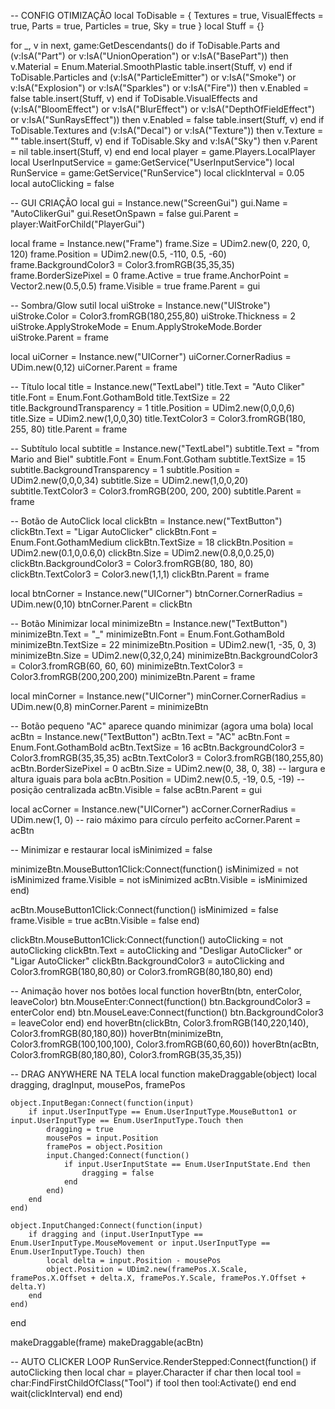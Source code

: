 -- CONFIG OTIMIZAÇÃO
local ToDisable = {
	Textures = true,
	VisualEffects = true,
	Parts = true,
	Particles = true,
	Sky = true
}
local Stuff = {}

for _, v in next, game:GetDescendants() do
	if ToDisable.Parts and (v:IsA("Part") or v:IsA("UnionOperation") or v:IsA("BasePart")) then
		v.Material = Enum.Material.SmoothPlastic
		table.insert(Stuff, v)
	end
	if ToDisable.Particles and (v:IsA("ParticleEmitter") or v:IsA("Smoke") or v:IsA("Explosion") or v:IsA("Sparkles") or v:IsA("Fire")) then
		v.Enabled = false
		table.insert(Stuff, v)
	end
	if ToDisable.VisualEffects and (v:IsA("BloomEffect") or v:IsA("BlurEffect") or v:IsA("DepthOfFieldEffect") or v:IsA("SunRaysEffect")) then
		v.Enabled = false
		table.insert(Stuff, v)
	end
	if ToDisable.Textures and (v:IsA("Decal") or v:IsA("Texture")) then
		v.Texture = ""
		table.insert(Stuff, v)
	end
	if ToDisable.Sky and v:IsA("Sky") then
		v.Parent = nil
		table.insert(Stuff, v)
	end
end
local player = game.Players.LocalPlayer
local UserInputService = game:GetService("UserInputService")
local RunService = game:GetService("RunService")
local clickInterval = 0.05
local autoClicking = false

-- GUI CRIAÇÃO
local gui = Instance.new("ScreenGui")
gui.Name = "AutoClikerGui"
gui.ResetOnSpawn = false
gui.Parent = player:WaitForChild("PlayerGui")

local frame = Instance.new("Frame")
frame.Size = UDim2.new(0, 220, 0, 120)
frame.Position = UDim2.new(0.5, -110, 0.5, -60)
frame.BackgroundColor3 = Color3.fromRGB(35,35,35)
frame.BorderSizePixel = 0
frame.Active = true
frame.AnchorPoint = Vector2.new(0.5,0.5)
frame.Visible = true
frame.Parent = gui

-- Sombra/Glow sutil
local uiStroke = Instance.new("UIStroke")
uiStroke.Color = Color3.fromRGB(180,255,80)
uiStroke.Thickness = 2
uiStroke.ApplyStrokeMode = Enum.ApplyStrokeMode.Border
uiStroke.Parent = frame

local uiCorner = Instance.new("UICorner")
uiCorner.CornerRadius = UDim.new(0,12)
uiCorner.Parent = frame

-- Título
local title = Instance.new("TextLabel")
title.Text = "Auto Cliker"
title.Font = Enum.Font.GothamBold
title.TextSize = 22
title.BackgroundTransparency = 1
title.Position = UDim2.new(0,0,0,6)
title.Size = UDim2.new(1,0,0,30)
title.TextColor3 = Color3.fromRGB(180, 255, 80)
title.Parent = frame

-- Subtítulo
local subtitle = Instance.new("TextLabel")
subtitle.Text = "from Mario and Biel"
subtitle.Font = Enum.Font.Gotham
subtitle.TextSize = 15
subtitle.BackgroundTransparency = 1
subtitle.Position = UDim2.new(0,0,0,34)
subtitle.Size = UDim2.new(1,0,0,20)
subtitle.TextColor3 = Color3.fromRGB(200, 200, 200)
subtitle.Parent = frame

-- Botão de AutoClick
local clickBtn = Instance.new("TextButton")
clickBtn.Text = "Ligar AutoClicker"
clickBtn.Font = Enum.Font.GothamMedium
clickBtn.TextSize = 18
clickBtn.Position = UDim2.new(0.1,0,0.6,0)
clickBtn.Size = UDim2.new(0.8,0,0.25,0)
clickBtn.BackgroundColor3 = Color3.fromRGB(80, 180, 80)
clickBtn.TextColor3 = Color3.new(1,1,1)
clickBtn.Parent = frame

local btnCorner = Instance.new("UICorner")
btnCorner.CornerRadius = UDim.new(0,10)
btnCorner.Parent = clickBtn

-- Botão Minimizar
local minimizeBtn = Instance.new("TextButton")
minimizeBtn.Text = "_"
minimizeBtn.Font = Enum.Font.GothamBold
minimizeBtn.TextSize = 22
minimizeBtn.Position = UDim2.new(1, -35, 0, 3)
minimizeBtn.Size = UDim2.new(0,32,0,24)
minimizeBtn.BackgroundColor3 = Color3.fromRGB(60, 60, 60)
minimizeBtn.TextColor3 = Color3.fromRGB(200,200,200)
minimizeBtn.Parent = frame

local minCorner = Instance.new("UICorner")
minCorner.CornerRadius = UDim.new(0,8)
minCorner.Parent = minimizeBtn

-- Botão pequeno "AC" aparece quando minimizar (agora uma bola)
local acBtn = Instance.new("TextButton")
acBtn.Text = "AC"
acBtn.Font = Enum.Font.GothamBold
acBtn.TextSize = 16
acBtn.BackgroundColor3 = Color3.fromRGB(35,35,35)
acBtn.TextColor3 = Color3.fromRGB(180,255,80)
acBtn.BorderSizePixel = 0
acBtn.Size = UDim2.new(0, 38, 0, 38) -- largura e altura iguais para bola
acBtn.Position = UDim2.new(0.5, -19, 0.5, -19) -- posição centralizada
acBtn.Visible = false
acBtn.Parent = gui

local acCorner = Instance.new("UICorner")
acCorner.CornerRadius = UDim.new(1, 0) -- raio máximo para círculo perfeito
acCorner.Parent = acBtn

-- Minimizar e restaurar
local isMinimized = false

minimizeBtn.MouseButton1Click:Connect(function()
	isMinimized = not isMinimized
	frame.Visible = not isMinimized
	acBtn.Visible = isMinimized
end)

acBtn.MouseButton1Click:Connect(function()
	isMinimized = false
	frame.Visible = true
	acBtn.Visible = false
end)

clickBtn.MouseButton1Click:Connect(function()
	autoClicking = not autoClicking
	clickBtn.Text = autoClicking and "Desligar AutoClicker" or "Ligar AutoClicker"
	clickBtn.BackgroundColor3 = autoClicking and Color3.fromRGB(180,80,80) or Color3.fromRGB(80,180,80)
end)

-- Animação hover nos botões
local function hoverBtn(btn, enterColor, leaveColor)
	btn.MouseEnter:Connect(function() btn.BackgroundColor3 = enterColor end)
	btn.MouseLeave:Connect(function() btn.BackgroundColor3 = leaveColor end)
end
hoverBtn(clickBtn, Color3.fromRGB(140,220,140), Color3.fromRGB(80,180,80))
hoverBtn(minimizeBtn, Color3.fromRGB(100,100,100), Color3.fromRGB(60,60,60))
hoverBtn(acBtn, Color3.fromRGB(80,180,80), Color3.fromRGB(35,35,35))

-- DRAG ANYWHERE NA TELA
local function makeDraggable(object)
	local dragging, dragInput, mousePos, framePos

	object.InputBegan:Connect(function(input)
		if input.UserInputType == Enum.UserInputType.MouseButton1 or input.UserInputType == Enum.UserInputType.Touch then
			dragging = true
			mousePos = input.Position
			framePos = object.Position
			input.Changed:Connect(function()
				if input.UserInputState == Enum.UserInputState.End then
					dragging = false
				end
			end)
		end
	end)

	object.InputChanged:Connect(function(input)
		if dragging and (input.UserInputType == Enum.UserInputType.MouseMovement or input.UserInputType == Enum.UserInputType.Touch) then
			local delta = input.Position - mousePos
			object.Position = UDim2.new(framePos.X.Scale, framePos.X.Offset + delta.X, framePos.Y.Scale, framePos.Y.Offset + delta.Y)
		end
	end)
end

makeDraggable(frame)
makeDraggable(acBtn)

-- AUTO CLICKER LOOP
RunService.RenderStepped:Connect(function()
	if autoClicking then
		local char = player.Character
		if char then
			local tool = char:FindFirstChildOfClass("Tool")
			if tool then
				tool:Activate()
			end
		end
		wait(clickInterval)
	end
end)
